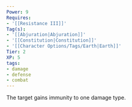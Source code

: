 ```yaml
---
Power: 9
Requires:
- '[[Resistance III]]'
Tag(s):
- '[[Abjuration|Abjuration]]'
- '[[Constitution|Constitution]]'
- '[[Character Options/Tags/Earth|Earth]]'
Tier: 2
XP: 5
tags:
- damage
- defense
- combat
---
```


The target gains immunity to one damage type.